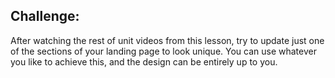 ## Challenge:
After watching the rest of unit videos from this lesson, try to update just one of the sections of your landing page to look unique. You can use whatever you like to achieve this, and the design can be entirely up to you.

<br>
